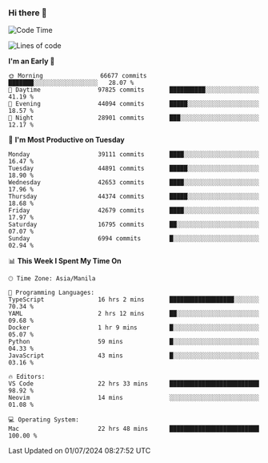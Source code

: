 ### Hi there 👋

<!--START_SECTION:waka-->
![Code Time](http://img.shields.io/badge/Code%20Time-5%2C316%20hrs%205%20mins-blue)

![Lines of code](https://img.shields.io/badge/From%20Hello%20World%20I%27ve%20Written-111.9%20million%20lines%20of%20code-blue)

**I'm an Early 🐤** 

```text
🌞 Morning                66677 commits       ███████░░░░░░░░░░░░░░░░░░   28.07 % 
🌆 Daytime                97825 commits       ██████████░░░░░░░░░░░░░░░   41.19 % 
🌃 Evening                44094 commits       █████░░░░░░░░░░░░░░░░░░░░   18.57 % 
🌙 Night                  28901 commits       ███░░░░░░░░░░░░░░░░░░░░░░   12.17 % 
```
📅 **I'm Most Productive on Tuesday** 

```text
Monday                   39111 commits       ████░░░░░░░░░░░░░░░░░░░░░   16.47 % 
Tuesday                  44891 commits       █████░░░░░░░░░░░░░░░░░░░░   18.90 % 
Wednesday                42653 commits       ████░░░░░░░░░░░░░░░░░░░░░   17.96 % 
Thursday                 44374 commits       █████░░░░░░░░░░░░░░░░░░░░   18.68 % 
Friday                   42679 commits       ████░░░░░░░░░░░░░░░░░░░░░   17.97 % 
Saturday                 16795 commits       ██░░░░░░░░░░░░░░░░░░░░░░░   07.07 % 
Sunday                   6994 commits        █░░░░░░░░░░░░░░░░░░░░░░░░   02.94 % 
```


📊 **This Week I Spent My Time On** 

```text
🕑︎ Time Zone: Asia/Manila

💬 Programming Languages: 
TypeScript               16 hrs 2 mins       ██████████████████░░░░░░░   70.34 % 
YAML                     2 hrs 12 mins       ██░░░░░░░░░░░░░░░░░░░░░░░   09.68 % 
Docker                   1 hr 9 mins         █░░░░░░░░░░░░░░░░░░░░░░░░   05.07 % 
Python                   59 mins             █░░░░░░░░░░░░░░░░░░░░░░░░   04.33 % 
JavaScript               43 mins             █░░░░░░░░░░░░░░░░░░░░░░░░   03.16 % 

🔥 Editors: 
VS Code                  22 hrs 33 mins      █████████████████████████   98.92 % 
Neovim                   14 mins             ░░░░░░░░░░░░░░░░░░░░░░░░░   01.08 % 

💻 Operating System: 
Mac                      22 hrs 48 mins      █████████████████████████   100.00 % 
```


 Last Updated on 01/07/2024 08:27:52 UTC
<!--END_SECTION:waka-->


<!--
**rad182/rad182** is a ✨ _special_ ✨ repository because its `README.md` (this file) appears on your GitHub profile.

Here are some ideas to get you started:

- 🔭 I’m currently working on ...
- 🌱 I’m currently learning ...
- 👯 I’m looking to collaborate on ...
- 🤔 I’m looking for help with ...
- 💬 Ask me about ...
- 📫 How to reach me: ...
- 😄 Pronouns: ...
- ⚡ Fun fact: ...
-->
